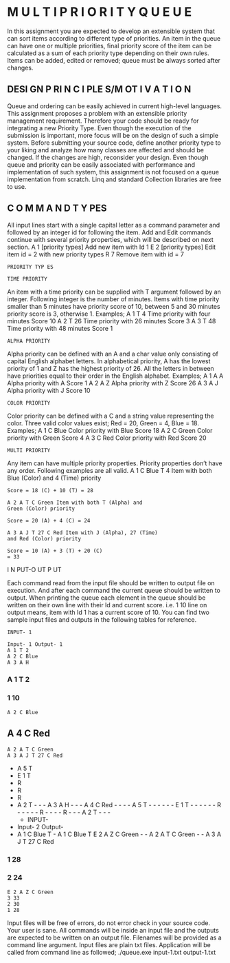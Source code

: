 # M U L T I P R I O R I T Y Q U E U E

In this assignment you are expected to develop an extensible system that can sort items according to
different type of priorities. An item in the queue can have one or multiple priorities, final priority
score of the item can be calculated as a sum of each priority type depending on their own rules. Items
can be added, edited or removed; queue must be always sorted after changes.

## DESI GN P RI N C I PLE S/M OT I V A T I O N

Queue and ordering can be easily achieved in current high-level languages. This assignment proposes
a problem with an extensible priority management requirement. Therefore your code should be
ready for integrating a new Priority Type. Even though the execution of the submission is important,
more focus will be on the design of such a simple system. Before submitting your source code, define
another priority type to your liking and analyze how many classes are affected and should be
changed. If the changes are high, reconsider your design. Even though queue and priority can be
easily associated with performance and implementation of such system, this assignment is not
focused on a queue implementation from scratch. Linq and standard Collection libraries are free to
use.

## C O M M A N D T Y PES

All input lines start with a single capital letter as a command parameter and followed by an integer id
for following the item. Add and Edit commands continue with several priority properties, which will
be described on next section.
A 1 [priority types] Add new item with Id 1
E 2 [priority types] Edit item id = 2 with new priority types
R 7 Remove item with id = 7

```
PRIORITY TYP ES
```
```
TIME PRIORITY
```
An item with a time priority can be supplied with T argument followed by an integer. Following
integer is the number of minutes. Items with time priority smaller than 5 minutes have priority score
of 10, between 5 and 30 minutes priority score is 3, otherwise 1.
Examples;
A 1 T 4 Time priority with four minutes Score 10
A 2 T 26 Time priority with 26 minutes Score 3
A 3 T 48 Time priority with 48 minutes Score 1


```
ALPHA PRIORITY
```
Alpha priority can be defined with an A and a char value only consisting of capital English alphabet
letters. In alphabetical priority, A has the lowest priority of 1 and Z has the highest priority of 26. All
the letters in between have priorities equal to their order in the English alphabet.
Examples;
A 1 A A Alpha priority with A Score 1
A 2 A Z Alpha priority with Z Score 26
A 3 A J Alpha priority with J Score 10

```
COLOR PRIORITY
```
Color priority can be defined with a C and a string value representing the color. Three valid color
values exist; Red = 20, Green = 4, Blue = 18.
Examples;
A 1 C Blue Color priority with Blue Score 18
A 2 C Green Color priority with Green Score 4
A 3 C Red Color priority with Red Score 20

```
MULTI PRIORITY
```
Any item can have multiple priority properties. Priority properties don’t have any order. Following
examples are all valid.
A 1 C Blue T 4 Item with both Blue (Color) and
4 (Time) priority

```
Score = 18 (C) + 10 (T) = 28
```
```
A 2 A T C Green Item with both T (Alpha) and
Green (Color) priority
```
```
Score = 20 (A) + 4 (C) = 24
```
```
A 3 A J T 27 C Red Item with J (Alpha), 27 (Time)
and Red (Color) priority
```
```
Score = 10 (A) + 3 (T) + 20 (C)
= 33
```
I N PUT-O UT P UT

Each command read from the input file should be written to output file on execution. And after each
command the current queue should be written to output. When printing the queue each element in
the queue should be written on their own line with their Id and current score. i.e. 1 10 line on output
means, item with Id 1 has a current score of 10. You can find two sample input files and outputs in
the following tables for reference.

```
INPUT- 1
```
```
Input- 1 Output- 1
A 1 T 2
A 2 C Blue
A 3 A H
```
### A 1 T 2

### 1 10

```
A 2 C Blue
```

## A 4 C Red

```
A 2 A T C Green
A 3 A J T 27 C Red
```
- A 5 T
- E 1 T
- R
- R
- R
- A 2 T
      -
      -
      - A 3 A H
      -
      -
      - A 4 C Red
      -
      -
      -
      - A 5 T
      -
      -
      -
      -
      -
      - E 1 T
      -
      -
      -
      -
      -
      - R
      -
      -
      -
      -
      - R
      -
      -
      -
      - R
      -
      -
      - A 2 T
      -
      -
      -
   - INPUT-
- Input- 2 Output-
- A 1 C Blue T
      - A 1 C Blue T E 2 A Z C Green
      -
      - A 2 A T C Green
      -
      - A 3 A J T 27 C Red


### 1 28

### 2 24

```
E 2 A Z C Green
3 33
2 30
1 28
```
Input files will be free of errors, do not error check in your source code. Your user is sane. All
commands will be inside an input file and the outputs are expected to be written on an output file.
Filenames will be provided as a command line argument. Input files are plain txt files. Application will
be called from command line as followed;
./queue.exe input-1.txt output-1.txt


